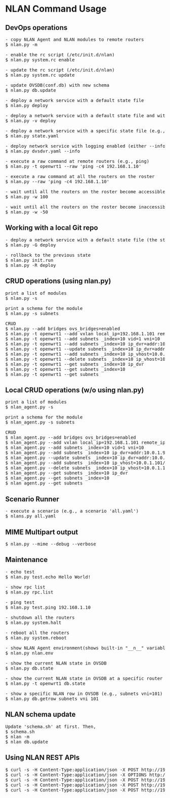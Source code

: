 NLAN Command Usage
==================

DevOps operations
-----------------
<pre>
- copy NLAN Agent and NLAN modules to remote routers
$ nlan.py -m

- enable the rc script (/etc/init.d/nlan)
$ nlan.py system.rc enable

- update the rc script (/etc/init.d/nlan)
$ nlan.py system.rc update 

- update OVSDB(conf.db) with new schema
$ nlan.py db.update

- deploy a network service with a default state file
$ nlan.py deploy 

- deploy a network service with a default state file and with verbose output
$ nlan.py -v deploy

- deploy a network service with a specific state file (e.g., 'state.yaml')
$ nlan.py state.yaml 

- deploy network service with logging enabled (either --info or --debug)
$ nlan.py dvsdvr.yaml --info

- execute a raw command at remote routers (e.g., ping)
$ nlan.py -t openwrt1 --raw 'ping -c4 192.168.1.10'

- execute a raw command at all the routers on the roster
$ nlan.py --raw 'ping -c4 192.168.1.10'

- wait until all the routers on the roster become accessible (-w <timeout>)
$ nlan.py -w 100

- wait until all the routers on the roster become inaccessible (-w -<timeout>)
$ nlan.py -w -50 
</pre>

Working with a local Git repo
------------------------------
<pre>
- deploy a network service with a default state file (the state file is commited to the local git repo after the deployment)
$ nlan.py -G deploy 

- rollback to the previous state
$ nlan.py init.run
$ nlan.py -R deploy
</pre>

CRUD operations (using nlan.py)
-----------------------------------------
<pre>
print a list of modules
$ nlan.py -s

print a schema for the module
$ nlan.py -s subnets

CRUD
$ nlan.py --add bridges ovs_bridges=enabled
$ nlan.py -t openwrt1 --add vxlan local_ip=192.168.1.101 remote_ips=192.168.1.102,192.168.1.103
$ nlan.py -t openwrt1 --add subnets _index=10 vid=1 vni=10
$ nlan.py -t openwrt1 --add subnets _index=10 ip_dvr=addr:10.0.1.9/24,mode:dvr
$ nlan.py -t openwrt1 --update subnets _index=10 ip_dvr=addr:10.0.1.1/24,mode:dvr
$ nlan.py -t openwrt1 --add subnets _index=10 ip_vhost=10.0.1.101/24
$ nlan.py -t openwrt1 --delete subnets _index=10 ip_vhost=10.0.1.101/24
$ nlan.py -t openwrt1 --get subnets _index=10 ip_dvr 
$ nlan.py -t openwrt1 --get subnets _index=10
$ nlan.py -t openwrt1 --get subnets
</pre>

Local CRUD operations (w/o using nlan.py)
-----------------------------------------
<pre>
print a list of modules
$ nlan_agent.py -s

print a schema for the module
$ nlan_agent.py -s subnets

CRUD
$ nlan_agent.py --add bridges ovs_bridges=enabled
$ nlan_agent.py --add vxlan local_ip=192.168.1.101 remote_ips=192.168.1.102,192.168.1.103
$ nlan_agent.py --add subnets _index=10 vid=1 vni=10
$ nlan_agent.py --add subnets _index=10 ip_dvr=addr:10.0.1.9/24,mode:dvr
$ nlan_agent.py --update subnets _index=10 ip_dvr=addr:10.0.1.1/24,mode:dvr
$ nlan_agent.py --add subnets _index=10 ip_vhost=10.0.1.101/24
$ nlan_agent.py --delete subnets _index=10 ip_vhost=10.0.1.101/24
$ nlan_agent.py --get subnets _index=10 ip_dvr 
$ nlan_agent.py --get subnets _index=10
$ nlan_agent.py --get subnets
</pre>


Scenario Runner
---------------
<pre>
- execute a scenario (e.g., a scenario 'all.yaml')
$ nlans.py all.yaml
</pre>

MIME Multipart output
---------------------
<pre>
$ nlan.py --mime --debug --verbose <other options/arguments>
</pre>

Maintenance
-----------
<pre>
- echo test
$ nlan.py test.echo Hello World!

- show rpc list
$ nlan.py rpc.list

- ping test 
$ nlan.py test.ping 192.168.1.10

- shutdown all the routers
$ nlan.py system.halt

- reboot all the routers
$ nlan.py system.reboot

- show NLAN Agent environment(shows built-in "__n__" variable)
$ nlan.py nlan.env

- show the current NLAN state in OVSDB
$ nlan.py db.state

- show the current NLAN state in OVSDB at a specific router
$ nlan.py -t openwrt1 db.state

- show a specific NLAN row in OVSDB (e.g., subnets vni=101)
$ nlan.py db.getrow subnets vni 101
</pre>


NLAN schema update
------------------
<pre>
Update 'schema.sh' at first. Then,
$ schema.sh
$ nlan -m
$ nlan db.update 
</pre>


Using NLAN REST APIs
--------------------
<pre>
$ curl -s -H Content-Type:application/json -X POST http://192.168.56.101:8080/_ALL/rpc/test/echo?params=Hello!
$ curl -s -H Content-Type:application/json -X OPTIONS http://192.168.56.101:8080?params=subnets
$ curl -s -H Content-Type:application/json -X POST http://192.168.56.101:8080/openwrt1/rpc/init/run
$ curl -s -H Content-Type:application/json -X POST http://192.168.56.101:8080/openwrt1/config/bridges?ovs_bridges=enabled
$ curl -s -H Content-Type:application/json -X POST http://192.168.56.101:8080/openwrt1/config/vxlan?local_ip=192.168.1.101&remote_ips=192.168.1.102,192.168.56.103
</pre>

